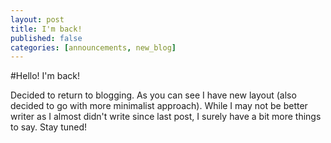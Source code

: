 ```yaml
---
layout: post
title: I'm back!
published: false
categories: [announcements, new_blog]
---
```


#Hello! I'm back!

Decided to return to blogging. As you can see I have new layout (also decided to go with more minimalist approach). While I may not be better writer as I almost didn't write since last post, I surely have a bit more things to say. Stay tuned!
